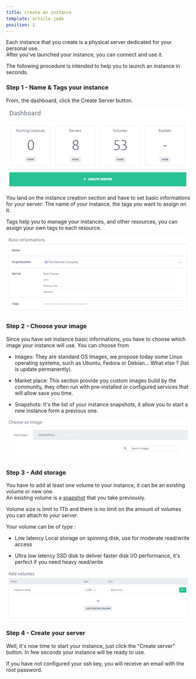 ```yaml
---
title: Create an instance
template: article.jade
position: 1
---
```


Each instance that you create is a physical server dedicated for your personal use.<br/>
After you've launched your instance, you can connect and use it.

The following procedure is intended to help you to launch an instance in seconds.

### Step 1 - Name & Tags your instance

From, the dashboard, click the Create Server button.

![Create server](../../images/dashboard.png "Dashboard")

You land on the instance creation section and have to set basic informations for your server: The name of your instance, the tags you want to assign on it.

Tags help you to manage your instances, and other resources, you can assign your own tags to each resource.

![Create instance basic informations](../../images/instance_basic_informations.png "Instance-basic-informations")

### Step 2 - Choose your image

Since you have set instance basic informations, you have to choose which image your instance will use. You can choose from

- Images: They are standard OS Images, we propose today some Linux operating systems, such as Ubuntu, Fedora or Debian... What else ? (list is update permanently).

- Market place: This section provide you custom images build by the community, they often run with pre-installed or configured services that will allow save you time.

- Snapshots: It's the list of your instance snapshots, it allow you to start a new instance form a previous one. 

![Create instance image](../../images/instance_image.png "Instance-image")

### Step 3 - Add storage

You have to add at least one volume to your instance, it can be an existing volume or new one.<br/>
An existing volume is a [snapshot](/servers/volumes/snapshot.html) that you take previously.

Volume size is limit to 1Tb and there is no limit on the amount of volumes you can attach to your server.

Your volume can be of type :

- Low latency Local storage on spinning disk, use for moderate read/write access

- Ultra low latency SSD disk to deliver faster disk I/O performance, it's perfect if you need heavy read/write

![Create instance volumes](../../images/instance_volume.png "Instance-volume")

### Step 4 - Create your server

Well, it's now time to start your instance, just click the "Create server" button. In few seconds your instance will be ready to use.

If you have not configured your ssh key, you will receive an email with the root password.